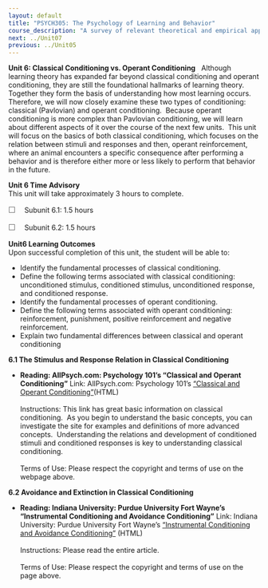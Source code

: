 ```yaml
---
layout: default
title: "PSYCH305: The Psychology of Learning and Behavior"
course_description: "A survey of relevant theoretical and empirical approaches within psychology as they relate to human learning and behavior."
next: ../Unit07
previous: ../Unit05
---
```

**Unit 6: Classical Conditioning vs. Operant Conditioning** <span
id="6"></span> 
Although learning theory has expanded far beyond classical conditioning
and operant conditioning, they are still the foundational hallmarks of
learning theory.  Together they form the basis of understanding how most
learning occurs.  Therefore, we will now closely examine these two types
of conditioning: classical (Pavlovian) and operant conditioning. 
Because operant conditioning is more complex than Pavlovian
conditioning, we will learn about different aspects of it over the
course of the next few units.  This unit will focus on the basics of
both classical conditioning, which focuses on the relation between
stimuli and responses and then, operant reinforcement, where an animal
encounters a specific consequence after performing a behavior and is
therefore either more or less likely to perform that behavior in the
future.  

**Unit 6 Time Advisory**  
This unit will take approximately 3 hours to complete.  
  
 <span
style="color: rgb(85, 85, 85); font-family: 'Myriad Pro', 'Gill Sans', 'Gill Sans MT', Calibri, sans-serif; font-size: 16px; line-height: 21px; text-align: left; -webkit-text-size-adjust: none; ">☐
   </span>Subunit 6.1: 1.5 hours        
  
 <span
style="color: rgb(85, 85, 85); font-family: 'Myriad Pro', 'Gill Sans', 'Gill Sans MT', Calibri, sans-serif; font-size: 16px; line-height: 21px; text-align: left; -webkit-text-size-adjust: none; ">☐
   </span>Subunit 6.2: 1.5 hours

**Unit6 Learning Outcomes**  
Upon successful completion of this unit, the student will be able to:  
  
-   <span dir="LTR">Identify the fundamental processes of classical
    conditioning.</span>
-   <span dir="LTR">Define the following terms associated with classical
    conditioning: unconditioned stimulus, conditioned stimulus,
    unconditioned response, and conditioned response.</span>
-   <span dir="LTR">Identify the fundamental processes of operant
    conditioning.</span>
-   <span dir="LTR">Define the following terms associated with operant
    conditioning: reinforcement, punishment, positive reinforcement and
    negative reinforcement.</span>
-   Explain two fundamental differences between classical and operant
    conditioning

**6.1 The Stimulus and Response Relation in Classical Conditioning**
<span id="6.1"></span> 
-   **Reading: AllPsych.com: Psychology 101’s “Classical and Operant
    Conditioning”**
    Link: AllPsych.com: Psychology 101’s [“Classical and Operant
    Conditioning”](http://allpsych.com/psychology101/conditioning.html)(HTML)  
        
     Instructions: This link has great basic information on classical
    conditioning.  As you begin to understand the basic concepts, you
    can investigate the site for examples and definitions of more
    advanced concepts.  Understanding the relations and development of
    conditioned stimuli and conditioned responses is key to
    understanding classical conditioning.  
        
     Terms of Use: Please respect the copyright and terms of use on the
    webpage above.

**6.2 Avoidance and Extinction in Classical Conditioning** <span
id="6.2"></span> 
-   **Reading: Indiana University: Purdue University Fort Wayne’s
    “Instrumental Conditioning and Avoidance Conditioning”**
    Link: Indiana University: Purdue University Fort Wayne’s
    [“Instrumental Conditioning and Avoidance
    Conditioning”](http://users.ipfw.edu/abbott/314/Avoidance.html)
    (HTML)  
        
     Instructions: Please read the entire article.  
        
     Terms of Use: Please respect the copyright and terms of use on the
    page above.


